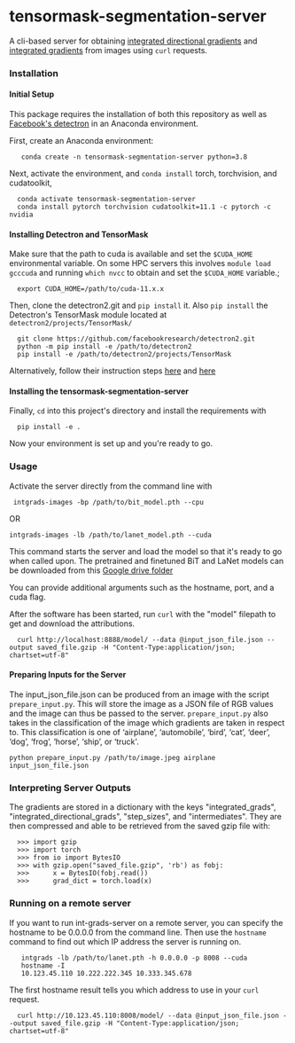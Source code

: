# tensormask-segmentation-server
A cli-based server for obtaining [integrated directional gradients](https://github.com/kh8fb/intermediate-gradients) and [integrated gradients](https://arxiv.org/abs/1703.01365) from images using `curl` requests.

### Installation

#### Initial Setup

This package requires the installation of both this repository as well as [Facebook's detectron](https://github.com/facebookresearch/detectron2) in an Anaconda environment.

First, create an Anaconda environment:

       conda create -n tensormask-segmentation-server python=3.8

Next, activate the environment, and `conda install` torch, torchvision, and cudatoolkit,

      conda activate tensormask-segmentation-server
      conda install pytorch torchvision cudatoolkit=11.1 -c pytorch -c nvidia

#### Installing Detectron and TensorMask

Make sure that the path to cuda is available and set the `$CUDA_HOME` environmental variable. On some HPC servers this involves `module load gcccuda` and running `which nvcc` to obtain and set the `$CUDA_HOME` variable.;

      export CUDA_HOME=/path/to/cuda-11.x.x

Then, clone the detectron2.git and `pip install` it.  Also `pip install` the Detectron's TensorMask module located at `detectron2/projects/TensorMask/`

      git clone https://github.com/facebookresearch/detectron2.git
      python -m pip install -e /path/to/detectron2
      pip install -e /path/to/detectron2/projects/TensorMask

Alternatively, follow their instruction steps [here](https://detectron2.readthedocs.io/en/latest/tutorials/install.html) and [here](https://github.com/facebookresearch/detectron2/tree/master/projects/TensorMask)

#### Installing the tensormask-segmentation-server

Finally, `cd` into this project's directory and install the requirements with

      pip install -e .
 
Now your environment is set up and you're ready to go.

### Usage
Activate the server directly from the command line with

	 intgrads-images -bp /path/to/bit_model.pth --cpu

OR

	intgrads-images -lb /path/to/lanet_model.pth --cuda

This command starts the server and load the model so that it's ready to go when called upon.
The pretrained and finetuned BiT and LaNet models can be downloaded from this [Google drive folder](https://drive.google.com/drive/u/0/folders/1KtuVv2GPtbcuy9fifuCXySuqQhcPc-nO)

You can provide additional arguments such as the hostname, port, and a cuda flag.

After the software has been started, run `curl` with the "model" filepath to get and download the attributions.

      curl http://localhost:8888/model/ --data @input_json_file.json --output saved_file.gzip -H "Content-Type:application/json; chartset=utf-8"

#### Preparing Inputs for the Server

The input_json_file.json can be produced from an image with the script `prepare_input.py`. This will store the image as a JSON file of RGB values and the image can thus be passed to the server. `prepare_input.py` also takes in the classification of the image which gradients are taken in respect to.  This classification is one of ‘airplane’, ‘automobile’, ‘bird’, ‘cat’, ‘deer’, ‘dog’, ‘frog’, ‘horse’, ‘ship’, or ‘truck'.

    python prepare_input.py /path/to/image.jpeg airplane input_json_file.json

### Interpreting Server Outputs

The gradients are stored in a dictionary with the keys "integrated_grads", "integrated_directional_grads", "step_sizes", and "intermediates".  They are then compressed and able to be retrieved from the saved gzip file with:

      >>> import gzip
      >>> import torch
      >>> from io import BytesIO
      >>> with gzip.open("saved_file.gzip", 'rb') as fobj:
      >>>      x = BytesIO(fobj.read())
      >>>      grad_dict = torch.load(x)


### Running on a remote server
If you want to run int-grads-server on a remote server, you can specify the hostname to be 0.0.0.0 from the command line.  Then use the `hostname` command to find out which IP address the server is running on.

       intgrads -lb /path/to/lanet.pth -h 0.0.0.0 -p 8008 --cuda
       hostname -I
       10.123.45.110 10.222.222.345 10.333.345.678

The first hostname result tells you which address to use in your `curl` request.

      curl http://10.123.45.110:8008/model/ --data @input_json_file.json --output saved_file.gzip -H "Content-Type:application/json; chartset=utf-8"